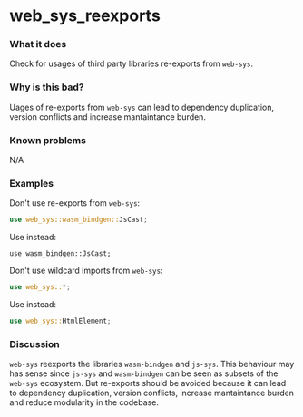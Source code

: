 <!-- This file has been autogenerated. Don't edit it!
Instead, edit the documentation comment in the lint's src/lib.rs file. -->

# web_sys_reexports

### What it does

Check for usages of third party libraries re-exports from `web-sys`.

### Why is this bad?

Uages of re-exports from `web-sys` can lead to dependency duplication,
version conflicts and increase mantaintance burden.

### Known problems

N/A

### Examples

Don't use re-exports from `web-sys`:

```rust
use web_sys::wasm_bindgen::JsCast;
```

Use instead:

```rust,ignore
use wasm_bindgen::JsCast;
```

Don't use wildcard imports from `web-sys`:

```rust
use web_sys::*;
```

Use instead:

```rust
use web_sys::HtmlElement;
```

### Discussion

`web-sys` reexports the libraries `wasm-bindgen` and `js-sys`.
This behaviour may has sense since `js-sys` and `wasm-bindgen` can be seen
as subsets of the `web-sys` ecosystem. But re-exports should be avoided
because it can lead to dependency duplication, version conflicts,
increase mantaintance burden and reduce modularity in the codebase.
